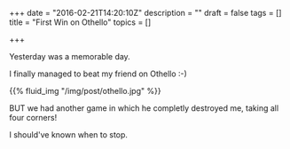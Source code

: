 +++
date = "2016-02-21T14:20:10Z"
description = ""
draft = false
tags = []
title = "First Win on Othello"
topics = []

+++

Yesterday was a memorable day.

I finally managed to beat my friend on Othello :-)

<!--more-->

{{% fluid_img "/img/post/othello.jpg" %}}

BUT we had another game in which he completly destroyed me, taking all four corners!

I should've known when to stop.